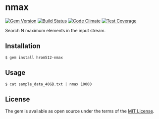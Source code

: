 # nmax

[![Gem Version](https://badge.fury.io/rb/hrom512-nmax.svg)](https://badge.fury.io/rb/hrom512-nmax)
[![Build Status](https://travis-ci.org/hrom512/nmax.svg?branch=master)](https://travis-ci.org/hrom512/nmax)
[![Code Climate](https://codeclimate.com/github/hrom512/nmax/badges/gpa.svg)](https://codeclimate.com/github/hrom512/nmax)
[![Test Coverage](https://codeclimate.com/github/hrom512/nmax/badges/coverage.svg)](https://codeclimate.com/github/hrom512/nmax/coverage)

Search N maximum elements in the input stream.

## Installation

    $ gem install hrom512-nmax

## Usage

    $ cat sample_data_40GB.txt | nmax 10000

## License

The gem is available as open source under the terms of the [MIT License](http://opensource.org/licenses/MIT).

